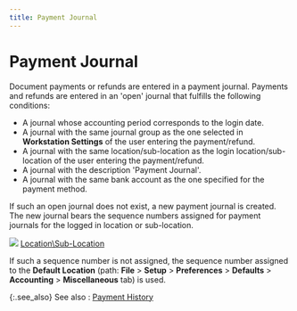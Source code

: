 ```yaml
---
title: Payment Journal
---
```


# Payment Journal


Document payments or refunds are entered in a payment journal. Payments  and refunds are entered in an 'open' journal that fulfills the following  conditions:

- A journal whose  accounting period corresponds to the login date.
- A journal with  the same journal group as the one selected in **Workstation 
 Settings** of the user entering the payment/refund.
- A journal with  the same location/sub-location as the login location/sub-location of the  user entering the payment/refund.
- A journal with  the description 'Payment Journal'.
- A journal with  the same bank account as the one specified for the payment method.



If such an open journal does not exist, a new payment journal is created.  The new journal bears the sequence numbers assigned for payment journals  for the logged in location or sub-location.


![]({{site.pp_baseurl}}/img/lens.gif) [Location\Sub-Location]({{site.pp_baseurl}}/purc-proc/doc-profile/contents/document-information/department_purchasing.html)


If such a sequence number is not assigned, the sequence number assigned  to the **Default Location** (path:  **File** > **Setup** > **Preferences** > **Defaults** > **Accounting** > **Miscellaneous**  tab) is used.


{:.see_also}
See also
: [Payment History]({{site.pp_baseurl}}/purc-proc/pos/po-processes/payments/payment-history/payment_history_pur.html)
